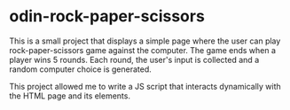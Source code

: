 # odin-rock-paper-scissors
This is a small project that displays a simple page where the user can play rock-paper-scissors game against the computer.
The game ends when a player wins 5 rounds. Each round, the user's input is collected and a random computer choice is generated.

This project allowed me to write a JS script that interacts dynamically with the HTML page and its elements.
